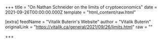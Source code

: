
+++
title = "On Nathan Schneider on the limits of cryptoeconomics"
date = 2021-09-26T00:00:00.000Z
template = "html_content/raw.html"

[extra]
feedName = "Vitalik Buterin's Website"
author = "Vitalik Buterin"
originalLink = "https://vitalik.ca/general/2021/09/26/limits.html"
raw = ""

+++

